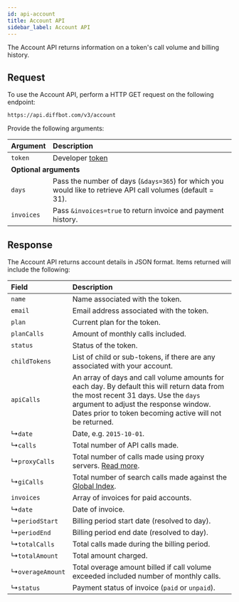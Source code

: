 ```yaml
---
id: api-account
title: Account API
sidebar_label: Account API
---
```


The Account API returns information on a token's call volume and billing history.

## Request

To use the Account API, perform a HTTP GET request on the following endpoint:

```plaintext
https://api.diffbot.com/v3/account
```

Provide the following arguments:

| Argument | Description |
| :------- | :---------- |
| `token` | Developer [token](https://www.diffbot.com/pricing) </td></tr><td colspan="2">**Optional arguments**</td> |
| `days` | Pass the number of days (`&days=365`) for which you would like to retrieve API call volumes (default = 31). |
| `invoices` | Pass `&invoices=true` to return invoice and payment history. |

## Response

The Account API returns account details in JSON format. Items returned will include the following:

| Field | Description |
| :---- | :---------- |
| `name` | Name associated with the token. |
| `email` | Email address associated with the token. |
| `plan` | Current plan for the token. |
| `planCalls` | Amount of monthly calls included. |
| `status` | Status of the token. |
| `childTokens` | List of child or sub-tokens, if there are any associated with your account. |
| `apiCalls` | An array of days and call volume amounts for each day. By default this will return data from the most recent 31 days. Use the `days` argument to adjust the response window. Dates prior to token becoming active will not be returned. |
| &#x21B3;`date` |Date, e.g. `2015-10-01`. |
| &#x21B3;`calls` | Total number of API calls made. |
| &#x21B3;`proxyCalls` | Total number of calls made using proxy servers. [Read more](explain-using-different-proxies.md). |
| &#x21B3;`giCalls` | Total number of search calls made against the [Global Index](explain-global-index.md). |
| `invoices` | Array of invoices for paid accounts. |
| &#x21B3;`date` | Date of invoice. |
| &#x21B3;`periodStart` | Billing period start date (resolved to day). |
| &#x21B3;`periodEnd` | Billing period end date (resolved to day). |
| &#x21B3;`totalCalls` | Total calls made during the billing period. |
| &#x21B3;`totalAmount` | Total amount charged. |
| &#x21B3;`overageAmount` | Total overage amount billed if call volume exceeded included number of monthly calls. |
| &#x21B3;`status` | Payment status of invoice (`paid` or `unpaid`). |
